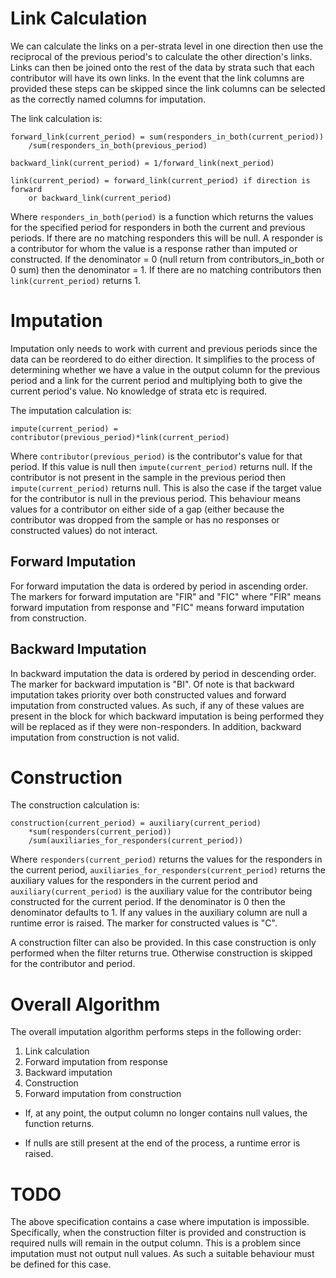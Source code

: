 Link Calculation
================

We can calculate the links on a per-strata level in one direction then use
the reciprocal of the previous period's to calculate the other direction's
links. Links can then be joined onto the rest of the data by strata such
that each contributor will have its own links. In the event that the link
columns are provided these steps can be skipped since the link columns can
be selected as the correctly named columns for imputation.

The link calculation is:
```
forward_link(current_period) = sum(responders_in_both(current_period))
    /sum(responders_in_both(previous_period)

backward_link(current_period) = 1/forward_link(next_period)

link(current_period) = forward_link(current_period) if direction is forward
    or backward_link(current_period)
```

Where `responders_in_both(period)` is a function which returns the values for
the specified period for responders in both the current and previous
periods. If there are no matching responders this will be null. A responder
is a contributor for whom the value is a response rather than imputed or
constructed. If the denominator = 0 (null return from contributors_in_both
or 0 sum) then the denominator = 1. If there are no matching contributors
then `link(current_period)` returns 1.

Imputation
==========

Imputation only needs to work with current and previous periods since the
data can be reordered to do either direction. It simplifies to the process
of determining whether we have a value in the output column for the previous
period and a link for the current period and multiplying both to give the
current period's value. No knowledge of strata etc is required.

The imputation calculation is:
```
impute(current_period) = contributor(previous_period)*link(current_period)
```

Where `contributor(previous_period)` is the contributor's value for that
period. If this value is null then `impute(current_period)` returns null. If
the contributor is not present in the sample in the previous period then
`impute(current_period)` returns null. This is also the case if the target
value for the contributor is null in the previous period. This behaviour
means values for a contributor on either side of a gap (either because the
contributor was dropped from the sample or has no responses or constructed
values) do not interact.

Forward Imputation
------------------

For forward imputation the data is ordered by period in ascending order. The
markers for forward imputation are "FIR" and "FIC" where "FIR" means
forward imputation from response and "FIC" means forward imputation from
construction.

Backward Imputation
-------------------

In backward imputation the data is ordered by period in descending order.
The marker for backward imputation is "BI". Of note is that backward
imputation takes priority over both constructed values and forward
imputation from constructed values. As such, if any of these values are
present in the block for which backward imputation is being performed they
will be replaced as if they were non-responders. In addition, backward
imputation from construction is not valid.

Construction
============

The construction calculation is:
```
construction(current_period) = auxiliary(current_period)
    *sum(responders(current_period))
    /sum(auxiliaries_for_responders(current_period))
```

Where `responders(current_period)` returns the values for the responders in
the current period, `auxiliaries_for_responders(current_period)` returns the
auxiliary values for the responders in the current period and
`auxiliary(current_period)` is the auxiliary value for the contributor being
constructed for the current period. If the denominator is 0 then the
denominator defaults to 1. If any values in the auxiliary column are null a
runtime error is raised. The marker for constructed values is "C".

A construction filter can also be provided. In this case construction is
only performed when the filter returns true. Otherwise construction is
skipped for the contributor and period.

Overall Algorithm
=================

The overall imputation algorithm performs steps in the following order:
1. Link calculation
2. Forward imputation from response
3. Backward imputation
4. Construction
5. Forward imputation from construction

* If, at any point, the output column no longer contains null values, the
function returns. 

* If nulls are still present at the end of the process, a
runtime error is raised.

TODO
====

The above specification contains a case where imputation is impossible.
Specifically, when the construction filter is provided and construction is
required nulls will remain in the output column. This is a problem since
imputation must not output null values. As such a suitable behaviour must be
defined for this case.
